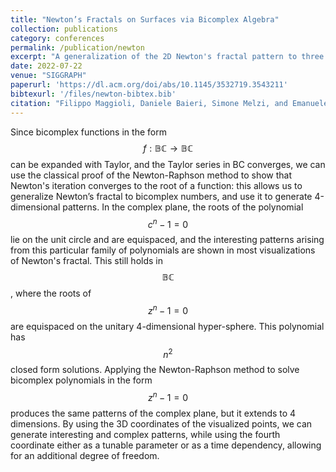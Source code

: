 ```yaml
---
title: "Newton’s Fractals on Surfaces via Bicomplex Algebra"
collection: publications
category: conferences
permalink: /publication/newton
excerpt: "A generalization of the 2D Newton's fractal pattern to three dimensions for pattern generation."
date: 2022-07-22
venue: "SIGGRAPH"
paperurl: 'https://dl.acm.org/doi/abs/10.1145/3532719.3543211'
bibtexurl: '/files/newton-bibtex.bib'
citation: "Filippo Maggioli, Daniele Baieri, Simone Melzi, and Emanuele Rodolà. 2022. Newton’s Fractals on Surfaces via Bicomplex Algebra. In ACM SIGGRAPH 2022 Posters (SIGGRAPH '22). Association for Computing Machinery, New York, NY, USA, Article 65, 1–2"
---
```


Since bicomplex functions in the form $$f : \mathbb{BC} → \mathbb{BC}$$ can be expanded with Taylor, and the Taylor series in BC converges, we can use the classical proof of the Newton-Raphson method to show that Newton's iteration converges to the root of a function: this allows us to generalize Newton’s fractal to bicomplex numbers, and use it to generate 4-dimensional patterns. In the complex plane, the roots of the polynomial $$c^n − 1 = 0$$ lie on the unit circle and are equispaced, and the interesting patterns arising from this particular family of polynomials are shown in most visualizations of Newton's fractal. This still holds in $$\mathbb{BC}$$, where the roots of $$z^n − 1 = 0$$ are equispaced on the unitary 4-dimensional hyper-sphere. This polynomial has $$n^2$$ closed form solutions. Applying the Newton-Raphson method to solve bicomplex polynomials in the form $$z^n − 1 = 0$$ produces the same patterns of the complex plane, but it extends to 4 dimensions. By using the 3D coordinates of the visualized points, we can generate interesting and complex patterns, while using the fourth coordinate either as a tunable parameter or as a time dependency, allowing for an additional degree of freedom.